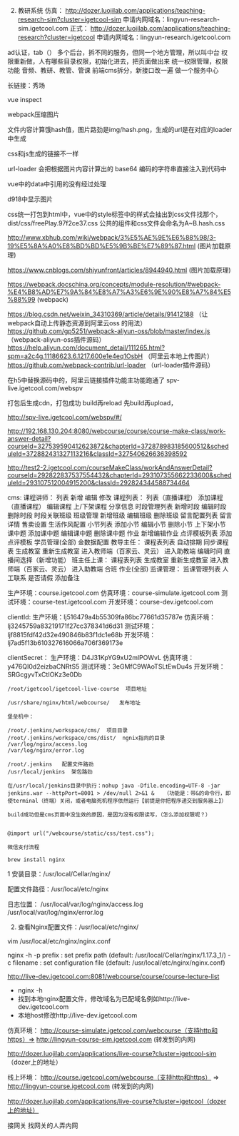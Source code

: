 2. 教研系统
仿真：
http://dozer.luojilab.com/applications/teaching-research-sim?cluster=igetcool-sim
申请内网域名：lingyun-research-sim.igetcool.com
正式：
http://dozer.luojilab.com/applications/teaching-research?cluster=igetcool
申请内网域名：lingyun-research.igetcool.com


ad认证，tab（）
多个后台，拆不同的服务，但同一个地方管理，所以叫中台
权限重新做，人有哪些目录权限，初始化进去，把页面做出来
统一权限管理，权限功能
音频、教研、教管、管课
前端cms拆分，新接口改一遍
做一个服务中心

长链接：秀场

vue inspect

webpack压缩图片

文件内容计算饿hash值，图片路劲是img/hash.png，生成的url是在对应的loader中生成

css和js生成的链接不一样

 url-loader 会把根据图片内容计算出的 base64 编码的字符串直接注入到代码中

 vue中的data中引用的没有经过处理

 d918中显示图片

 css统一打包到html中，vue中的style标签中的样式会抽出到css文件找那个，dist/css/freePlay.97f2ce37.css
 公共的组件和css文件会命名为A~B.hash.css

http://www.xbhub.com/wiki/webpack/3%E5%AE%9E%E6%88%98/3-19%E5%8A%A0%E8%BD%BD%E5%9B%BE%E7%89%87.html
(图片加载原理)

 https://www.cnblogs.com/shiyunfront/articles/8944940.html  (图片加载原理)

 https://webpack.docschina.org/concepts/module-resolution/#webpack-%E4%B8%AD%E7%9A%84%E8%A7%A3%E6%9E%90%E8%A7%84%E5%88%99 (webpack)

 https://blog.csdn.net/weixin_34310369/article/details/91412188 （让webpack自动上传静态资源到阿里云oss 的用法）
 https://github.com/gp5251/webpack-aliyun-oss/blob/master/index.js （webpack-aliyun-oss插件源码）
 https://help.aliyun.com/document_detail/111265.html?spm=a2c4g.11186623.6.1217.600e1e4eq1OsbH  （阿里云本地上传图片）
 https://github.com/webpack-contrib/url-loader （url-loader插件源码）


 在h5中替换源码中的，阿里云链接插件功能主功能跑通了
 spv-live.igetcool.com/webspv

 打包后生成cdn，打包成功
 build再reload
 先build再upload，

 http://spv-live.igetcool.com/webspv/#/

 http://192.168.130.204:8080/webcourse/course/course-make-class/work-answer-detail?courseId=327539590412623872&chapterId=372878983185600512&scheduleId=372882431327113216&classId=327540626636398592


http://test2-2.igetcool.com/courseMakeClass/workAndAnswerDetail?courseId=292822837537554432&chapterId=293107355662233600&scheduleId=293107512004915200&classId=292824344588734464

 cms:
课程讲师：
	列表
	新增
	编辑
	修改
课程列表：
	列表（直播课程）
	添加课程（直播课程）
	编辑课程
	上/下架课程
	分享信息
	时段管理列表
	新增时段
	编辑时段
	删除时段
	时段关联班级
	班级管理
	新增班级
	编辑班级
	删除班级
	留言配置列表
	留言详情
	售卖设置
	生活作风配置
	小节列表
	添加小节
	编辑小节
	删除小节
	上下架小节
	课中题
	添加课中题
	编辑课中题
	删除课中题
	作业
	新增编辑作业
	点评模板列表
	添加点评模板
	学员管理(全部)
	金数据配置
教导主任：
	课程表列表
	自动排期
	同步课程表
	生成教室
	重新生成教室
	进入教师端（百家云、灵云）
	进入助教端
	编辑时间
	直播间选择（新增功能）
班主任上课：
	课程表列表
	生成教室
	重新生成教室
	进入教师端（百家云、灵云）
	进入助教端
	合班
	作业(全部)
监课管理：
	监课管理列表
	人工联系
	是否请假
	添加备注

生产环境：course.igetcool.com
仿真环境：course-simulate.igetcool.com
测试环境：course-test.igetcool.com
开发环境：course-dev.igetcool.com



clientId:
生产环境：lj516479a4b55309fa86bc77661d35787e
仿真环境：lj3245759a83219171f27cc378341d6d31
测试环境：ljf8815fdf42d32e490846b83f1dc1e68b
开发环境：lj7ad5f13b610327616066a706f369173e


clientSecret：
生产环境：D4J31KpYG9xU2mlPOWvL
仿真环境：y476QI0d2eizbaCNRtS5
测试环境：3eGMfC9WAoTSLtEwDu4s
开发环境：SRGcgyvTxCtIOKz3e0Db


	/root/igetcool/igetcool-live-course  项目地址

	/usr/share/nginx/html/webcourse/   发布地址

	堡垒机中：

	/root/.jenkins/workspace/cms/  项目目录
	/root/.jenkins/workspace/cms/dist/  ngnix指向的目录  
	/var/log/nginx/access.log
	/var/log/nginx/error.log

	/root/.jenkins   配置文件路劲
	/usr/local/jenkins  架包路劲

	在/usr/local/jenkins目录中执行：nohup java -Dfile.encoding=UTF-8 -jar jenkins.war --httpPort=8001 > /dev/null 2>&1 &   （功能是：带&的命令行，即使terminal（终端）关闭，或者电脑死机程序依然运行【前提是你把程序递交到服务器上】） 

	build成功但是cms页面中没生效的原因，是因为没有权限读写，（怎么添加权限呢？）


 	@import url("/webcourse/static/css/test.css");

	微信支付流程

	brew install nginx
1
安装目录：/usr/local/Cellar/nginx/

配置文件路径：/usr/local/etc/nginx

日志位置： 
/usr/local/var/log/nginx/access.log 
/usr/local/var/log/nginx/error.log

2. 查看Nginx配置文件：/usr/local/etc/nginx/

vim /usr/local/etc/nginx/nginx.conf


 nginx -h
  -p prefix     : set prefix path (default: /usr/local/Cellar/nginx/1.17.3_1/)
  -c filename   : set configuration file (default: /usr/local/etc/nginx/nginx.conf)


http://live-dev.igetcool.com:8081/webcourse/course/course-lecture-list

+ nginx -h
+ 找到本地nginx配置文件，修改域名为已配域名例如http://live-dev.igetcool.com
+ 本地host修改http://live-dev.igetcool.com

仿真环境：
http://course-simulate.igetcool.com/webcourse（支持http和https）=> http://lingyun-course-sim.igetcool.com (转发到的内网) 

http://dozer.luojilab.com/applications/live-course?cluster=igetcool-sim （dozer上的地址）


线上环境：
http://course.igetcool.com/webcourse（支持http和https） => http://lingyun-course.igetcool.com (转发到的内网)

http://dozer.luojilab.com/applications/live-course?cluster=igetcool（dozer上的地址）

接网关
找网关的人弄内网